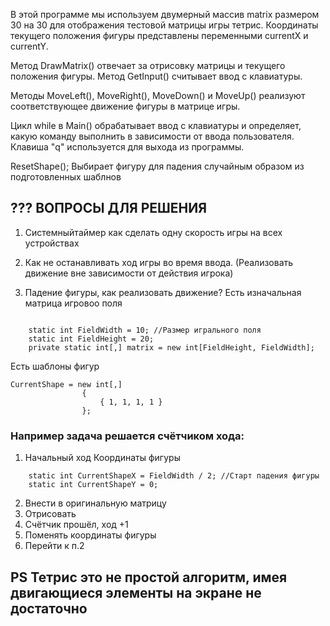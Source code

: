В этой программе мы используем двумерный массив matrix размером 30 на 30 для отображения тестовой матрицы игры тетрис. Координаты текущего положения фигуры представлены переменными currentX и currentY.

Метод DrawMatrix() отвечает за отрисовку матрицы и текущего положения фигуры. Метод GetInput() считывает ввод с клавиатуры.

Методы MoveLeft(), MoveRight(), MoveDown() и MoveUp() реализуют соответствующее движение фигуры в матрице игры.

Цикл while в Main() обрабатывает ввод с клавиатуры и определяет, какую команду выполнить в зависимости от ввода пользователя. Клавиша "q" используется для выхода из программы.

ResetShape(); Выбирает фигуру для падения случайным образом из подготовленных шаблнов

## ??? ВОПРОСЫ ДЛЯ РЕШЕНИЯ
1. Системныйтаймер как сделать одну скорость игры на всех устройствах

2. Как не останавливать ход игры во время ввода. (Реализовать движение вне зависимости от действия игрока)

3. Падение фигуры, как реализовать движение?
Есть изначальная матрица игровоо поля
~~~

    static int FieldWidth = 10; //Размер игрального поля
    static int FieldHeight = 20;
    private static int[,] matrix = new int[FieldHeight, FieldWidth];
~~~

Есть шаблоны фигур

~~~
CurrentShape = new int[,]
                {
                    { 1, 1, 1, 1 }
                };
~~~

### Например задача решается счётчиком хода:
1. Начальный ход Координаты фигуры
~~~
    static int CurrentShapeX = FieldWidth / 2; //Старт падения фигуры
    static int CurrentShapeY = 0;
~~~
2. Внести в оригинальную матрицу
3. Отрисовать
4. Счётчик прошёл, ход +1
5. Поменять координаты фигуры
6. Перейти к п.2


## PS Тетрис это не простой алгоритм, имея двигающиеся элементы на экране не достаточно 